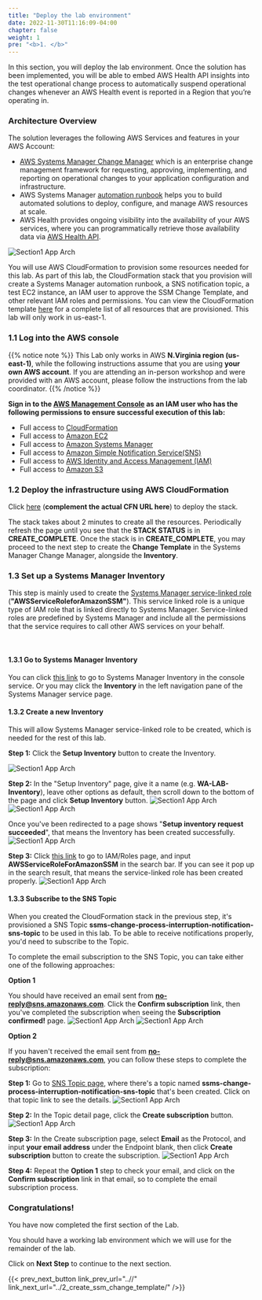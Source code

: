 ```yaml
---
title: "Deploy the lab environment"
date: 2022-11-30T11:16:09-04:00
chapter: false
weight: 1
pre: "<b>1. </b>"
---
```


In this section, you will deploy the lab environment. Once the solution has been implemented, you will be able to embed AWS Health API insights into the test operational change process to automatically suspend operational changes whenever an AWS Health event is reported in a Region that you’re operating in.

### Architecture Overview

The solution leverages the following AWS Services and features in your AWS Account:

* [AWS Systems Manager Change Manager](https://docs.aws.amazon.com/systems-manager/latest/userguide/change-manager.html) which is an enterprise change management framework for requesting, approving, implementing, and reporting on operational changes to your application configuration and infrastructure. 
* AWS Systems Manager [automation runbook](https://docs.aws.amazon.com/systems-manager/latest/userguide/automation-documents.html) helps you to build automated solutions to deploy, configure, and manage AWS resources at scale.
* AWS Health provides ongoing visibility into the availability of your AWS services, where you can programmatically retrieve those availability data via [AWS Health API](https://docs.aws.amazon.com/health/latest/ug/health-api.html).

![Section1 App Arch](/Operations/200_Build_AWS_Health_Aware_Operation_Change_Process/Images/section1_solution_architect.png)

You will use AWS CloudFormation to provision some resources needed for this lab. As part of this lab, the CloudFormation stack that you provision will create a Systems Manager automation runbook, a SNS notification topic, a test EC2 instance, an IAM user to approve the SSM Change Template, and other relevant IAM roles and permissions. You can view the CloudFormation template [here](/Operations/200_Build_AWS_Health_Aware_Operation_Change_Process/Code/cfn_health_aware_ssm_stack.yaml) for a complete list of all resources that are provisioned. This lab will only work in us-east-1.

### 1.1 Log into the AWS console

{{% notice note %}}
This Lab only works in AWS **N.Virginia region (us-east-1)**, while the following instructions assume that you are using **your own AWS account**. If you are attending an in-person workshop and were provided with an AWS account, please follow the instructions from the lab coordinator.
{{% /notice %}}


**Sign in to the [AWS Management Console](https://us-east-1.console.aws.amazon.com/console) as an IAM user who has the following permissions to ensure successful execution of this lab:**
* Full access to [CloudFormation](https://aws.amazon.com/cloudformation/)
* Full access to [Amazon EC2](https://aws.amazon.com/ec2/) 
* Full access to [Amazon Systems Manager](https://aws.amazon.com/systems-manager/) 
* Full access to [Amazon Simple Notification Service(SNS)](https://aws.amazon.com/sns/) 
* Full access to [AWS Identity and Access Management (IAM)](https://aws.amazon.com/iam/) 
* Full access to [Amazon S3](https://aws.amazon.com/s3/)


### 1.2 Deploy the infrastructure using AWS CloudFormation

Click [here](mockup-s3-bucket-link-us-east-1) (**complement the actual CFN URL here**) to deploy the stack. 


The stack takes about 2 minutes to create all the resources. Periodically refresh the page until you see that the **STACK STATUS** is in **CREATE_COMPLETE**. Once the stack is in **CREATE_COMPLETE**, you may proceed to the next step to create the **Change Template** in the Systems Manager Change Manager, alongside the **Inventory**.


### 1.3 Set up a Systems Manager Inventory

This step is mainly used to create the [Systems Manager service-linked role](https://docs.aws.amazon.com/systems-manager/latest/userguide/using-service-linked-roles.html) (**"AWSServiceRoleforAmazonSSM"**). This service linked role is a unique type of IAM role that is linked directly to Systems Manager. Service-linked roles are predefined by Systems Manager and include all the permissions that the service requires to call other AWS services on your behalf. 

<br />

#### 1.3.1 Go to Systems Manager Inventory

You can click [this link](https://us-east-1.console.aws.amazon.com/systems-manager/inventory?region=us-east-1) to go to Systems Manager Inventory in the console service. Or you may click the **Inventory** in the left navigation pane of the Systems Manager service page. 

#### 1.3.2 Create a new Inventory

This will allow Systems Manager service-linked role to be created, which is needed for the rest of this lab.

**Step 1:** Click the **Setup Inventory** button to create the Inventory.

![Section1 App Arch](/Operations/200_Build_AWS_Health_Aware_Operation_Change_Process/Images/section1_click_create_inventory.png)

**Step 2:** In the "Setup Inventory" page, give it a name (e.g. **WA-LAB-Inventory**), leave other options as default, then scroll down to the bottom of the page and click **Setup Inventory** button.
![Section1 App Arch](/Operations/200_Build_AWS_Health_Aware_Operation_Change_Process/Images/section1_inventory_name.png)
![Section1 App Arch](/Operations/200_Build_AWS_Health_Aware_Operation_Change_Process/Images/section1_setup_inventory_confirm.png)

Once you've been redirected to a page shows "**Setup inventory request succeeded**", that means the Inventory has been created successfully.
![Section1 App Arch](/Operations/200_Build_AWS_Health_Aware_Operation_Change_Process/Images/section1_inventory_created.png)

**Step 3:** Click [this link](https://us-east-1.console.aws.amazon.com/iamv2/home?region=us-east-1#/roles) to go to IAM/Roles page, and input **AWSServiceRoleForAmazonSSM** in the search bar. If you can see it pop up in the search result, that means the service-linked role has been created properly.
![Section1 App Arch](/Operations/200_Build_AWS_Health_Aware_Operation_Change_Process/Images/section1_service_linked_role_validation.png)

#### 1.3.3 Subscribe to the SNS Topic

When you created the CloudFormation stack in the previous step, it's provisioned a SNS Topic **ssms-change-process-interruption-notification-sns-topic** to be used in this lab. To be able to receive notifications properly, you'd need to subscribe to the Topic.

To complete the email subscription to the SNS Topic, you can take either one of the following approaches:

**Option 1**

You should have received an email sent from **no-reply@sns.amazonaws.com**. Click the **Confirm subscription** link, then you've completed the subscription when seeing the **Subscription confirmed!** page.
![Section1 App Arch](/Operations/200_Build_AWS_Health_Aware_Operation_Change_Process/Images/section1_email_confirm_subscription.png)
![Section1 App Arch](/Operations/200_Build_AWS_Health_Aware_Operation_Change_Process/Images/section1_sns_subscription_confirmed_page.png)

**Option 2**

If you haven't received the email sent from **no-reply@sns.amazonaws.com**, you can follow these steps to complete the subscription:

**Step 1:** Go to [SNS Topic page](https://us-east-1.console.aws.amazon.com/sns/v3/home?region=us-east-1#/topics), where there's a topic named **ssms-change-process-interruption-notification-sns-topic** that's been created. Click on that topic link to see the details.
![Section1 App Arch](/Operations/200_Build_AWS_Health_Aware_Operation_Change_Process/Images/section1_sns_topic_page.png)

**Step 2:** In the Topic detail page, click the **Create subscription** button.
![Section1 App Arch](/Operations/200_Build_AWS_Health_Aware_Operation_Change_Process/Images/section1_sns_topic_detail_page.png)

**Step 3:** In the Create subscription page, select **Email** as the Protocol, and input **your email address** under the Endpoint blank, then click **Create subscription** button to create the subscription.
![Section1 App Arch](/Operations/200_Build_AWS_Health_Aware_Operation_Change_Process/Images/section1_sns_topic_page_create_subscription.png)

**Step 4:** Repeat the **Option 1** step to check your email, and click on the **Confirm subscription** link in that email, so to complete the email subscription process.

### Congratulations! 

You have now completed the first section of the Lab.

You should have a working lab environment which we will use for the remainder of the lab.

Click on **Next Step** to continue to the next section.

{{< prev_next_button link_prev_url="..//" link_next_url="../2_create_ssm_change_template/" />}}


